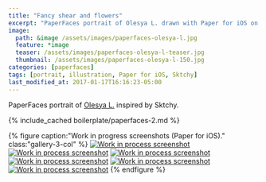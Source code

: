 ```yaml
---
title: "Fancy shear and flowers"
excerpt: "PaperFaces portrait of Olesya L. drawn with Paper for iOS on an iPad."
image: 
  path: &image /assets/images/paperfaces-olesya-l.jpg 
  feature: *image
  teaser: /assets/images/paperfaces-olesya-l-teaser.jpg
  thumbnail: /assets/images/paperfaces-olesya-l-150.jpg
categories: [paperfaces]
tags: [portrait, illustration, Paper for iOS, Sktchy]
last_modified_at: 2017-01-17T16:16:23-05:00
---
```


PaperFaces portrait of [Olesya L.](http://sktchy.com/REiCy ) inspired by Sktchy.

{% include_cached boilerplate/paperfaces-2.md %}

{% figure caption:"Work in progress screenshots (Paper for iOS)." class:"gallery-3-col" %}
[![Work in process screenshot](/assets/images/paperfaces-olesya-l-process-1-600.jpg)](/assets/images/paperfaces-olesya-l-process-1-lg.jpg)
[![Work in process screenshot](/assets/images/paperfaces-olesya-l-process-2-600.jpg)](/assets/images/paperfaces-olesya-l-process-2-lg.jpg)
[![Work in process screenshot](/assets/images/paperfaces-olesya-l-process-3-600.jpg)](/assets/images/paperfaces-olesya-l-process-3-lg.jpg)
[![Work in process screenshot](/assets/images/paperfaces-olesya-l-process-4-600.jpg)](/assets/images/paperfaces-olesya-l-process-4-lg.jpg)
[![Work in process screenshot](/assets/images/paperfaces-olesya-l-process-5-600.jpg)](/assets/images/paperfaces-olesya-l-process-5-lg.jpg)
[![Work in process screenshot](/assets/images/paperfaces-olesya-l-process-6-600.jpg)](/assets/images/paperfaces-olesya-l-process-6-lg.jpg)
{% endfigure %}
